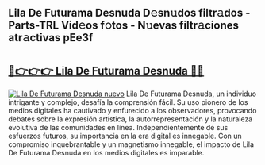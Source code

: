 ## Lila De Futurama Desnuda D𝚎sn𝚞dos filtr𝚊dos - Parts-TRL Vid𝚎os f𝚘tos - N𝚞evas filtr𝚊ciones atr𝚊ctivas pEe3f

# <h2><a href="http://mb11apv.tromn.icu/?c=Lila+De+Futurama+Desnuda">🔗👉👉👉 Lila De Futurama Desnuda 🔗🔗</a></h2>

[![Lila De Futurama Desnuda nuevo](https://i.imgur.com/pEAQMta.gif)](http://mb11apv.tromn.icu/?c=Lila+De+Futurama+Desnuda)
Lila De Futurama Desnuda, un individuo intrigante y complejo, desafía la comprensión fácil. Su uso pionero de los medios digitales ha cautivado y enfurecido a los observadores, provocando debates sobre la expresión artística, la autorrepresentación y la naturaleza evolutiva de las comunidades en línea. Independientemente de sus esfuerzos futuros, su importancia en la era digital es innegable. Con un compromiso inquebrantable y un magnetismo innegable, el impacto de Lila De Futurama Desnuda en los medios digitales es imparable.
